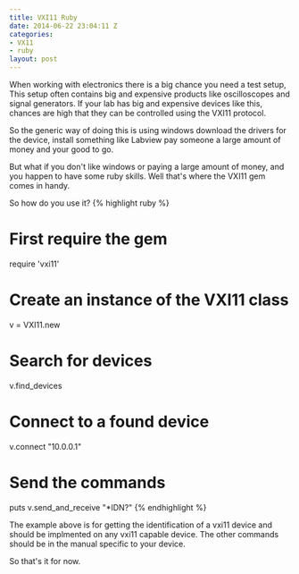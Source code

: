 ```yaml
---
title: VXI11 Ruby
date: 2014-06-22 23:04:11 Z
categories:
- VX11
- ruby
layout: post
---
```


When working with electronics there is a big chance you need a test setup, This setup often contains big and expensive products like oscilloscopes and signal generators.
If your lab has big and expensive devices like this, chances are high that they can be controlled using the VXI11 protocol.

So the generic way of doing this is using windows download the drivers for the device, install something like Labview pay someone a large amount of money and your good to go.

But what if you don't like windows or paying a large amount of money, and you happen to have some ruby skills.
Well that's where the VXI11 gem comes in handy.

So how do you use it?
{% highlight ruby %}
# First require the gem
require 'vxi11'
# Create an instance of the VXI11 class
v = VXI11.new
# Search for devices
v.find_devices
# Connect to a found device
v.connect "10.0.0.1"
# Send the commands
puts v.send_and_receive "*IDN?"
{% endhighlight %}

The example above is for getting the identification of a vxi11 device and should be implmented on any vxi11 capable device.
The other commands should be in the manual specific to your device.

So that's it for now.
